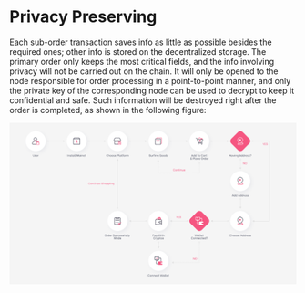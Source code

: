 # Privacy Preserving

Each sub-order transaction saves info as little as possible besides the required ones; other info is stored on the decentralized storage. The primary order only keeps the most critical fields, and the info involving privacy will not be carried out on the chain. It will only be opened to the node responsible for order processing in a point-to-point manner, and only the private key of the corresponding node can be used to decrypt to keep it confidential and safe. Such information will be destroyed right after the order is completed, as shown in the following figure:

![](../.gitbook/assets/telegram-cloud-document-1-5069316549047747052.jpg)
